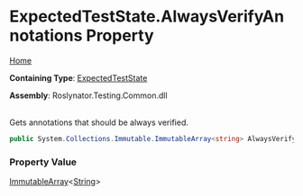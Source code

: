 # ExpectedTestState\.AlwaysVerifyAnnotations Property

[Home](../../../../README.md)

**Containing Type**: [ExpectedTestState](../README.md)

**Assembly**: Roslynator\.Testing\.Common\.dll

\
Gets annotations that should be always verified\.

```csharp
public System.Collections.Immutable.ImmutableArray<string> AlwaysVerifyAnnotations { get; }
```

### Property Value

[ImmutableArray](https://docs.microsoft.com/en-us/dotnet/api/system.collections.immutable.immutablearray-1)\<[String](https://docs.microsoft.com/en-us/dotnet/api/system.string)>

